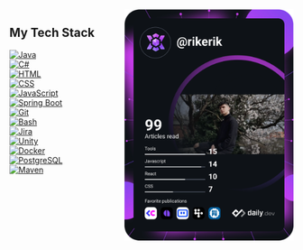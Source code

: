 <a href="https://app.daily.dev/rikerik">
  <img src="https://github.com/rikerik/rikerik/blob/main/devcard.svg" align="right" width="300" alt="Bakó Erik Dominik's Dev Card"/>
</a>

<div>
  
  ## My Tech Stack
  
[![Java](https://img.shields.io/badge/Java-orange?style=flat&logo=java&logoColor=white)](https://www.java.com/)
<br>
[![C#](https://img.shields.io/badge/C%23-blue?style=flat&logo=c-sharp&logoColor=white)](https://docs.microsoft.com/en-us/dotnet/csharp/)
<br>
[![HTML](https://img.shields.io/badge/HTML5-E34F26?style=flat&logo=html5&logoColor=white)](https://developer.mozilla.org/en-US/docs/Web/Guide/HTML/HTML5)
<br>
[![CSS](https://img.shields.io/badge/CSS3-1572B6?style=flat&logo=css3&logoColor=white)](https://developer.mozilla.org/en-US/docs/Web/CSS)
<br>
[![JavaScript](https://img.shields.io/badge/JavaScript-F7DF1E?style=flat&logo=javascript&logoColor=black)](https://developer.mozilla.org/en-US/docs/Web/JavaScript)
<br>
[![Spring Boot](https://img.shields.io/badge/Spring_Boot-6DB33F?style=flat&logo=spring-boot&logoColor=white)](https://spring.io/projects/spring-boot)
<br>
[![Git](https://img.shields.io/badge/Git-F05032?style=flat&logo=git&logoColor=white)](https://git-scm.com/)
<br>
[![Bash](https://img.shields.io/badge/Bash-4EAA25?style=flat&logo=gnu-bash&logoColor=white)](https://www.gnu.org/software/bash/)
<br>
[![Jira](https://img.shields.io/badge/Jira-0052CC?style=flat&logo=jira-software&logoColor=white)](https://www.atlassian.com/software/jira)
<br>
[![Unity](https://img.shields.io/badge/Unity-000000?style=flat&logo=unity&logoColor=white)](https://unity.com/)
<br>
[![Docker](https://img.shields.io/badge/Docker-2496ED?style=flat&logo=docker&logoColor=white)](https://www.docker.com/)
<br>
[![PostgreSQL](https://img.shields.io/badge/PostgreSQL-336791?style=flat&logo=postgresql&logoColor=white)](https://www.postgresql.org/)
<br>
[![Maven](https://img.shields.io/badge/Maven-2496ED?style=flat-square&logo=apache-maven&logoColor=white)](https://maven.apache.org/)
<br>







  
</div>



<!--
**rikerik/rikerik** is a ✨ _special_ ✨ repository because its `README.md` (this file) appears on your GitHub profile.

Here are some ideas to get you started:

- 🔭 I’m currently working on ...
- 🌱 I’m currently learning ...
- 👯 I’m looking to collaborate on ...
- 🤔 I’m looking for help with ...
- 💬 Ask me about ...
- 📫 How to reach me: ...
- 😄 Pronouns: ...
- ⚡ Fun fact: ...
-->

